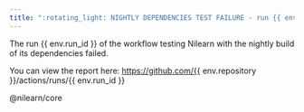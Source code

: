 ```yaml
---
title: ":rotating_light: NIGHTLY DEPENDENCIES TEST FAILURE - run {{ env.run_id }}"
---
```


The run {{ env.run_id }} of the workflow testing Nilearn with the nightly build of its dependencies failed.

You can view the report here: https://github.com/{{ env.repository }}/actions/runs/{{ env.run_id }}

@nilearn/core
